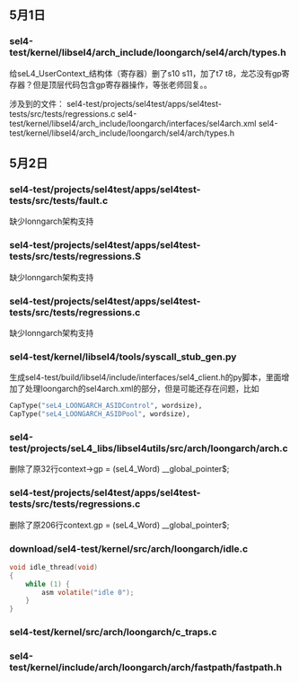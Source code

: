 ## 5月1日

### sel4-test/kernel/libsel4/arch_include/loongarch/sel4/arch/types.h

给seL4_UserContext_结构体（寄存器）删了s10 s11，加了t7 t8，龙芯没有gp寄存器？但是顶层代码包含gp寄存器操作，等张老师回复。。

涉及到的文件：
sel4-test/projects/sel4test/apps/sel4test-tests/src/tests/regressions.c
sel4-test/kernel/libsel4/arch_include/loongarch/interfaces/sel4arch.xml
sel4-test/kernel/libsel4/arch_include/loongarch/sel4/arch/types.h

## 5月2日

### sel4-test/projects/sel4test/apps/sel4test-tests/src/tests/fault.c

缺少lonngarch架构支持

### sel4-test/projects/sel4test/apps/sel4test-tests/src/tests/regressions.S

缺少lonngarch架构支持

### sel4-test/projects/sel4test/apps/sel4test-tests/src/tests/regressions.c

缺少lonngarch架构支持

### sel4-test/kernel/libsel4/tools/syscall_stub_gen.py

生成sel4-test/build/libsel4/include/interfaces/sel4_client.h的py脚本，里面增加了处理loongarch的sel4arch.xml的部分，但是可能还存在问题，比如
``` python
CapType("seL4_LOONGARCH_ASIDControl", wordsize),
CapType("seL4_LOONGARCH_ASIDPool", wordsize),
```

### sel4-test/projects/seL4_libs/libsel4utils/src/arch/loongarch/arch.c

删除了原32行context->gp = (seL4_Word) __global_pointer$;

### sel4-test/projects/sel4test/apps/sel4test-tests/src/tests/regressions.c

删除了原206行context.gp = (seL4_Word) __global_pointer$;

### download/sel4-test/kernel/src/arch/loongarch/idle.c
``` c
void idle_thread(void)
{
    while (1) {
        asm volatile("idle 0");
    }
}
```

### sel4-test/kernel/src/arch/loongarch/c_traps.c

### sel4-test/kernel/include/arch/loongarch/arch/fastpath/fastpath.h